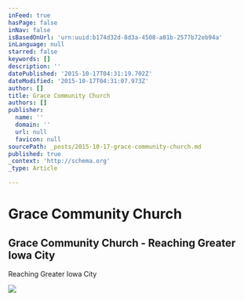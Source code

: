 ```yaml
---
inFeed: true
hasPage: false
inNav: false
isBasedOnUrl: 'urn:uuid:b174d32d-8d3a-4508-a01b-2577b72eb94a'
inLanguage: null
starred: false
keywords: []
description: ''
datePublished: '2015-10-17T04:31:19.702Z'
dateModified: '2015-10-17T04:31:07.973Z'
author: []
title: Grace Community Church
authors: []
publisher:
  name: ''
  domain: ''
  url: null
  favicon: null
sourcePath: _posts/2015-10-17-grace-community-church.md
published: true
_context: 'http://schema.org'
_type: Article

---
```

# Grace Community Church

<article style=""><h1>Grace Community Church - Reaching Greater Iowa City</h1><p>Reaching Greater Iowa City</p><img src="http://www.graceb3.org/wp-content/uploads/2015/10/Haiti1015_gallery.jpg" /></article>